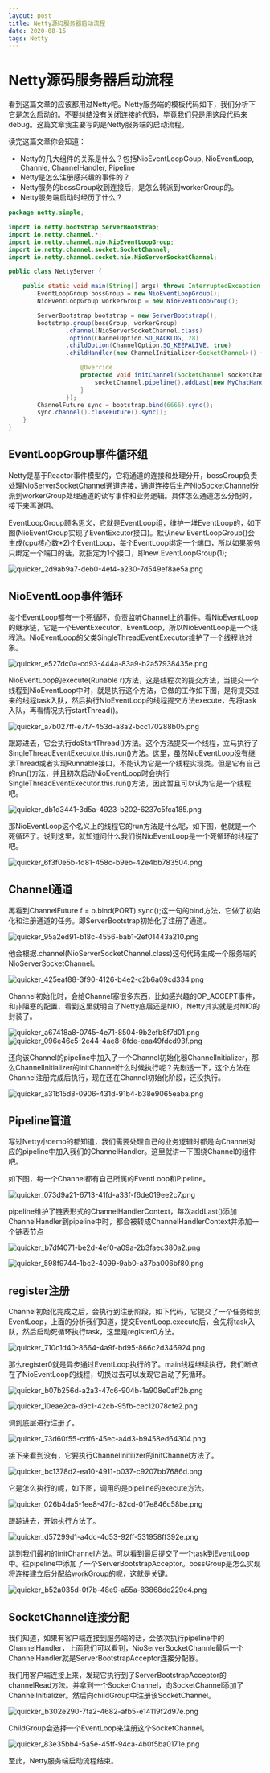 ```yaml
---
layout: post
title: Netty源码服务器启动流程
date: 2020-08-15
tags: Netty
---
```


# Netty源码服务器启动流程

看到这篇文章的应该都用过Netty吧。Netty服务端的模板代码如下，我们分析下它是怎么启动的。不要纠结没有关闭连接的代码，毕竟我们只是用这段代码来debug。这篇文章我主要写的是Netty服务端的启动流程。

读完这篇文章你会知道：
+ Netty的几大组件的关系是什么？包括NioEventLoopGoup, NioEventLoop, Channle, ChannelHandler, Pipeline
+ Netty是怎么注册感兴趣的事件的？
+ Netty服务的bossGroup收到连接后，是怎么转派到workerGroup的。
+ Netty服务端启动时经历了什么？


```java
package netty.simple;

import io.netty.bootstrap.ServerBootstrap;
import io.netty.channel.*;
import io.netty.channel.nio.NioEventLoopGroup;
import io.netty.channel.socket.SocketChannel;
import io.netty.channel.socket.nio.NioServerSocketChannel;

public class NettyServer {

    public static void main(String[] args) throws InterruptedException {
        EventLoopGroup bossGroup = new NioEventLoopGroup();
        NioEventLoopGroup workerGroup = new NioEventLoopGroup();

        ServerBootstrap bootstrap = new ServerBootstrap();
        bootstrap.group(bossGroup, workerGroup)
                .channel(NioServerSocketChannel.class)
                .option(ChannelOption.SO_BACKLOG, 28)
                .childOption(ChannelOption.SO_KEEPALIVE, true)
                .childHandler(new ChannelInitializer<SocketChannel>() {

                    @Override
                    protected void initChannel(SocketChannel socketChannel) throws Exception {
                        socketChannel.pipeline().addLast(new MyChatHandler());
                    }
                });
        ChannelFuture sync = bootstrap.bind(6666).sync();
        sync.channel().closeFuture().sync();
    }
}

```

## EventLoopGroup事件循环组

Netty是基于Reactor事件模型的，它将通道的连接和处理分开，bossGroup负责处理NioServerSocketChannel通道连接，通道连接后生产NioSocketChannel分派到workerGroup处理通道的读写事件和业务逻辑。具体怎么通道怎么分配的，接下来再说明。

EventLoopGroup顾名思义，它就是EventLoop组，维护一堆EventLoop的，如下图(NioEventGroup实现了EventExcutor接口)。默认new EventLoopGroup()会生成(cpu核心数*2)个EventLoop，每个EventLoop绑定一个端口，所以如果服务只绑定一个端口的话，就指定为1个接口，即new EventLoopGroup(1);

![quicker_2d9ab9a7-deb0-4ef4-a230-7d549ef8ae5a.png](https://i.loli.net/2020/08/15/wA6FQzfLnRovpkT.png)

## NioEventLoop事件循环

每个EventLoop都有一个死循环，负责监听Channel上的事件。看NioEventLoop的继承链，它是一个EventExecutor、EventLoop，所以NioEventLoop是一个线程池。NioEventLoop的父类SingleThreadEventExecutor维护了一个线程池对象。

![quicker_e527dc0a-cd93-444a-83a9-b2a57938435e.png](https://i.loli.net/2020/08/15/hB3v4PaLSfMWTrJ.png)

NioEventLoop的execute(Runable r)方法，这是线程次的提交方法，当提交一个线程到NioEventLoop中时，就是执行这个方法，它做的工作如下图，是将提交过来的线程task入队，然后执行NioEventLoop的线程提交方法execute，先将task入队，再看情况执行startThread()。

![quicker_a7b027ff-e7f7-453d-a8a2-bcc170288b05.png](https://i.loli.net/2020/08/15/svARuniWrXDp51C.png)

跟踪进去，它会执行doStartThread()方法。这个方法提交一个线程，立马执行了SingleThreadEventExecutor.this.run()方法。这里，虽然NioEventLoop没有继承Thread或者实现Runnable接口，不能认为它是一个线程实现类。但是它有自己的run()方法，并且初次启动NioEventLoop时会执行SingleThreadEventExecutor.this.run()方法，因此暂且可以认为它是一个线程吧。

![quicker_db1d3441-3d5a-4923-b202-6237c5fca185.png](https://i.loli.net/2020/08/15/ZOLRkfdmPHiuMBI.png)

那NioEventLoop这个名义上的线程它的run方法是什么呢，如下图，他就是一个死循环了。说到这里，就知道问什么我们说NioEventLoop是一个死循环的线程了吧。

![quicker_6f3f0e5b-fd81-458c-b9eb-42e4bb783504.png](https://i.loli.net/2020/08/15/924bJaVnxhszULv.png)

## Channel通道

再看到ChannelFuture f = b.bind(PORT).sync();这一句的bind方法，它做了初始化和注册通道的任务。即ServerBootstrap初始化了注册了通道。

![quicker_95a2ed91-b18c-4556-bab1-2ef01443a210.png](https://i.loli.net/2020/08/15/kumZJ86LDTQxi2g.png)

他会根据.channel(NioServerSocketChannel.class)这句代码生成一个服务端的NioServerSocketChannel。

![quicker_425eaf88-3f90-4126-b4e2-c2b6a09cd334.png](https://i.loli.net/2020/08/15/AB5SF3knwxVGuXC.png)

Channel初始化时，会给Channel塞很多东西，比如感兴趣的OP_ACCEPT事件，和非阻塞的配置，看到这里就明白了Netty底层还是NIO，Netty其实就是对NIO的封装了。

![quicker_a67418a8-0745-4e71-8504-9b2efb8f7d01.png](https://i.loli.net/2020/08/15/ZrzDPMW7GVKcspm.png)
![quicker_096e46c5-2e44-4ae8-8fde-eaa49fdcd93f.png](https://i.loli.net/2020/08/15/bIWaPZAjVoUBfDS.png)

还向该Channel的pipeline中加入了一个Channel初始化器ChannelInitializer，那么ChannelInitializer的initChannel什么时候执行呢？先剧透一下，这个方法在Channel注册完成后执行，现在还在Channel初始化阶段，还没执行。

![quicker_a31b15d8-0906-431d-91b4-b38e9065eaba.png](https://i.loli.net/2020/08/15/LlbsyNeatpJPYgF.png)

## Pipeline管道

写过Netty小demo的都知道，我们需要处理自己的业务逻辑时都是向Channel对应的pipeline中加入我们的ChannelHandler。这里就讲一下围绕Channel的组件吧。

如下图，每一个Channel都有自己所属的EventLoop和Pipeline。

![quicker_073d9a21-6713-41fd-a33f-f6de019ee2c7.png](https://i.loli.net/2020/08/15/S6G7NxbHdVBIL5f.png)

pipeline维护了链表形式的ChannelHandlerContext，每次addLast()添加ChannelHandler到pipeline中时，都会被转成ChannelHandlerContext并添加一个链表节点

![quicker_b7df4071-be2d-4ef0-a09a-2b3faec380a2.png](https://i.loli.net/2020/08/15/um8wyI9JDtenTCK.png)

![quicker_598f9744-1bc2-4099-9ab0-a37ba006bf80.png](https://i.loli.net/2020/08/15/6RGKyZInjXhE1Ap.png)

## register注册

Channel初始化完成之后，会执行到注册阶段，如下代码，它提交了一个任务给到EventLoop，上面的分析我们知道，提交EventLoop.execute后，会先将task入队，然后启动死循环执行task，这里是register0方法。

![quicker_710c1d40-8664-4a9f-bd95-866c2d346924.png](https://i.loli.net/2020/08/15/gWciRnxfQ7UetwO.png)

那么register0就是异步通过EventLoop执行的了。main线程继续执行，我们断点在了NioEventLoop的线程，切换过去可以发现它启动了死循环。

![quicker_b07b256d-a2a3-47c6-904b-1a908e0aff2b.png](https://i.loli.net/2020/08/15/gTlKBMfL5HhDONz.png)

![quicker_10eae2ca-d9c1-42cb-95fb-cec12078cfe2.png](https://i.loli.net/2020/08/15/1M7bjCvfzYZ6uhe.png)

调到底层进行注册了。

![quicker_73d60f55-cdf6-45ec-a4d3-b9458ed64304.png](https://i.loli.net/2020/08/15/VvJjShdozryQaI7.png)

接下来看到没有，它要执行ChannelInitilizer的initChannel方法了。

![quicker_bc1378d2-ea10-4911-b037-c9207bb7686d.png](https://i.loli.net/2020/08/15/L4ewQZMd7aDjh9m.png)

它是怎么执行的呢，如下图，调用的是pipeline的execute方法。

![quicker_026b4da5-1ee8-47fc-82cd-017e846c58be.png](https://i.loli.net/2020/08/15/EwfbrJxaD3AnqgS.png)

跟踪进去，开始执行方法了。

![quicker_d57299d1-a4dc-4d53-92ff-531958ff392e.png](https://i.loli.net/2020/08/15/dC8xrWiBqSUXJpZ.png)

跳到我们最初的initChannel方法。可以看到最后提交了一个task到EventLoop中。往pipeline中添加了一个ServerBootstrapAcceptor。bossGroup是怎么实现将连接建立后分配给workGroup的呢，这就是关键。

![quicker_b52a035d-0f7b-48e9-a55a-83868de229c4.png](https://i.loli.net/2020/08/15/XM17cbTqSDVtaQp.png)

## SocketChannel连接分配

我们知道，如果有客户端连接到服务端的话，会依次执行pipeline中的ChannelHandler，上面我们可以看到，NioServerSocketChannle最后一个ChannelHandler就是ServerBootstrapAcceptor连接分配器。

我们用客户端连接上来，发现它执行到了ServerBootstrapAcceptor的channelRead方法。并拿到一个SockerChannel，向SocketChannel添加了ChannelInitializer。然后向childGroup中注册该SocketChannel。

![quicker_b302e290-7fa2-4682-afb5-e14119f2d97e.png](https://i.loli.net/2020/08/15/ZWBJflqR9SnxArs.png)

ChildGroup会选择一个EventLoop来注册这个SocketChannel。

![quicker_83e35bb4-5a5e-45ff-94ca-4b0f5ba0171e.png](https://i.loli.net/2020/08/15/68y2zlTajb1ptD9.png)

至此，Netty服务端启动流程结束。